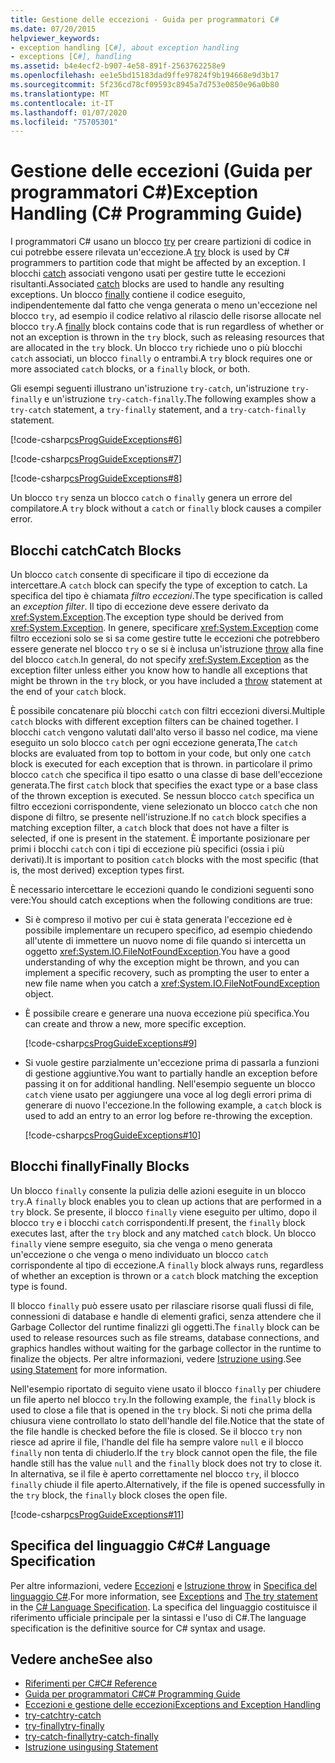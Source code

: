```yaml
---
title: Gestione delle eccezioni - Guida per programmatori C#
ms.date: 07/20/2015
helpviewer_keywords:
- exception handling [C#], about exception handling
- exceptions [C#], handling
ms.assetid: b4e4ecf2-b907-4e58-891f-2563762258e9
ms.openlocfilehash: ee1e5bd15183dad9ffe97824f9b194668e9d3b17
ms.sourcegitcommit: 5f236cd78cf09593c8945a7d753e0850e96a0b80
ms.translationtype: MT
ms.contentlocale: it-IT
ms.lasthandoff: 01/07/2020
ms.locfileid: "75705301"
---
```

# <a name="exception-handling-c-programming-guide"></a><span data-ttu-id="3ddd4-102">Gestione delle eccezioni (Guida per programmatori C#)</span><span class="sxs-lookup"><span data-stu-id="3ddd4-102">Exception Handling (C# Programming Guide)</span></span>
<span data-ttu-id="3ddd4-103">I programmatori C# usano un blocco [try](../../language-reference/keywords/try-catch.md) per creare partizioni di codice in cui potrebbe essere rilevata un'eccezione.</span><span class="sxs-lookup"><span data-stu-id="3ddd4-103">A [try](../../language-reference/keywords/try-catch.md) block is used by C# programmers to partition code that might be affected by an exception.</span></span> <span data-ttu-id="3ddd4-104">I blocchi [catch](../../language-reference/keywords/try-catch.md) associati vengono usati per gestire tutte le eccezioni risultanti.</span><span class="sxs-lookup"><span data-stu-id="3ddd4-104">Associated [catch](../../language-reference/keywords/try-catch.md) blocks are used to handle any resulting exceptions.</span></span> <span data-ttu-id="3ddd4-105">Un blocco [finally](../../language-reference/keywords/try-finally.md) contiene il codice eseguito, indipendentemente dal fatto che venga generata o meno un'eccezione nel blocco `try`, ad esempio il codice relativo al rilascio delle risorse allocate nel blocco `try`.</span><span class="sxs-lookup"><span data-stu-id="3ddd4-105">A [finally](../../language-reference/keywords/try-finally.md) block contains code that is run regardless of whether or not an exception is thrown in the `try` block, such as releasing resources that are allocated in the `try` block.</span></span> <span data-ttu-id="3ddd4-106">Un blocco `try` richiede uno o più blocchi `catch` associati, un blocco `finally` o entrambi.</span><span class="sxs-lookup"><span data-stu-id="3ddd4-106">A `try` block requires one or more associated `catch` blocks, or a `finally` block, or both.</span></span>  
  
 <span data-ttu-id="3ddd4-107">Gli esempi seguenti illustrano un'istruzione `try-catch`, un'istruzione `try-finally` e un'istruzione `try-catch-finally`.</span><span class="sxs-lookup"><span data-stu-id="3ddd4-107">The following examples show a `try-catch` statement, a `try-finally` statement, and a `try-catch-finally` statement.</span></span>  
  
 [!code-csharp[csProgGuideExceptions#6](~/samples/snippets/csharp/VS_Snippets_VBCSharp/csProgGuideExceptions/CS/Exceptions.cs#6)]  
  
 [!code-csharp[csProgGuideExceptions#7](~/samples/snippets/csharp/VS_Snippets_VBCSharp/csProgGuideExceptions/CS/Exceptions.cs#7)]  
  
 [!code-csharp[csProgGuideExceptions#8](~/samples/snippets/csharp/VS_Snippets_VBCSharp/csProgGuideExceptions/CS/Exceptions.cs#8)]  
  
 <span data-ttu-id="3ddd4-108">Un blocco `try` senza un blocco `catch` o `finally` genera un errore del compilatore.</span><span class="sxs-lookup"><span data-stu-id="3ddd4-108">A `try` block without a `catch` or `finally` block causes a compiler error.</span></span>  
  
## <a name="catch-blocks"></a><span data-ttu-id="3ddd4-109">Blocchi catch</span><span class="sxs-lookup"><span data-stu-id="3ddd4-109">Catch Blocks</span></span>  
 <span data-ttu-id="3ddd4-110">Un blocco `catch` consente di specificare il tipo di eccezione da intercettare.</span><span class="sxs-lookup"><span data-stu-id="3ddd4-110">A `catch` block can specify the type of exception to catch.</span></span> <span data-ttu-id="3ddd4-111">La specifica del tipo è chiamata *filtro eccezioni*.</span><span class="sxs-lookup"><span data-stu-id="3ddd4-111">The type specification is called an *exception filter*.</span></span> <span data-ttu-id="3ddd4-112">Il tipo di eccezione deve essere derivato da <xref:System.Exception>.</span><span class="sxs-lookup"><span data-stu-id="3ddd4-112">The exception type should be derived from <xref:System.Exception>.</span></span> <span data-ttu-id="3ddd4-113">In genere, specificare <xref:System.Exception> come filtro eccezioni solo se si sa come gestire tutte le eccezioni che potrebbero essere generate nel blocco `try` o se si è inclusa un'istruzione [throw](../../language-reference/keywords/throw.md) alla fine del blocco `catch`.</span><span class="sxs-lookup"><span data-stu-id="3ddd4-113">In general, do not specify <xref:System.Exception> as the exception filter unless either you know how to handle all exceptions that might be thrown in the `try` block, or you have included a [throw](../../language-reference/keywords/throw.md) statement at the end of your `catch` block.</span></span>  
  
 <span data-ttu-id="3ddd4-114">È possibile concatenare più blocchi `catch` con filtri eccezioni diversi.</span><span class="sxs-lookup"><span data-stu-id="3ddd4-114">Multiple `catch` blocks with different exception filters can be chained together.</span></span> <span data-ttu-id="3ddd4-115">I blocchi `catch` vengono valutati dall'alto verso il basso nel codice, ma viene eseguito un solo blocco `catch` per ogni eccezione generata,</span><span class="sxs-lookup"><span data-stu-id="3ddd4-115">The `catch` blocks are evaluated from top to bottom in your code, but only one `catch` block is executed for each exception that is thrown.</span></span> <span data-ttu-id="3ddd4-116">in particolare il primo blocco `catch` che specifica il tipo esatto o una classe di base dell'eccezione generata.</span><span class="sxs-lookup"><span data-stu-id="3ddd4-116">The first `catch` block that specifies the exact type or a base class of the thrown exception is executed.</span></span> <span data-ttu-id="3ddd4-117">Se nessun blocco `catch` specifica un filtro eccezioni corrispondente, viene selezionato un blocco `catch` che non dispone di filtro, se presente nell'istruzione.</span><span class="sxs-lookup"><span data-stu-id="3ddd4-117">If no `catch` block specifies a matching exception filter, a `catch` block that does not have a filter is selected, if one is present in the statement.</span></span> <span data-ttu-id="3ddd4-118">È importante posizionare per primi i blocchi `catch` con i tipi di eccezione più specifici (ossia i più derivati).</span><span class="sxs-lookup"><span data-stu-id="3ddd4-118">It is important to position `catch` blocks with the most specific (that is, the most derived) exception types first.</span></span>  
  
 <span data-ttu-id="3ddd4-119">È necessario intercettare le eccezioni quando le condizioni seguenti sono vere:</span><span class="sxs-lookup"><span data-stu-id="3ddd4-119">You should catch exceptions when the following conditions are true:</span></span>  
  
- <span data-ttu-id="3ddd4-120">Si è compreso il motivo per cui è stata generata l'eccezione ed è possibile implementare un recupero specifico, ad esempio chiedendo all'utente di immettere un nuovo nome di file quando si intercetta un oggetto <xref:System.IO.FileNotFoundException>.</span><span class="sxs-lookup"><span data-stu-id="3ddd4-120">You have a good understanding of why the exception might be thrown, and you can implement a specific recovery, such as prompting the user to enter a new file name when you catch a <xref:System.IO.FileNotFoundException> object.</span></span>  
  
- <span data-ttu-id="3ddd4-121">È possibile creare e generare una nuova eccezione più specifica.</span><span class="sxs-lookup"><span data-stu-id="3ddd4-121">You can create and throw a new, more specific exception.</span></span>  
  
     [!code-csharp[csProgGuideExceptions#9](~/samples/snippets/csharp/VS_Snippets_VBCSharp/csProgGuideExceptions/CS/Exceptions.cs#9)]  
  
- <span data-ttu-id="3ddd4-122">Si vuole gestire parzialmente un'eccezione prima di passarla a funzioni di gestione aggiuntive.</span><span class="sxs-lookup"><span data-stu-id="3ddd4-122">You want to partially handle an exception before passing it on for additional handling.</span></span> <span data-ttu-id="3ddd4-123">Nell'esempio seguente un blocco `catch` viene usato per aggiungere una voce al log degli errori prima di generare di nuovo l'eccezione.</span><span class="sxs-lookup"><span data-stu-id="3ddd4-123">In the following example, a `catch` block is used to add an entry to an error log before re-throwing the exception.</span></span>  
  
     [!code-csharp[csProgGuideExceptions#10](~/samples/snippets/csharp/VS_Snippets_VBCSharp/csProgGuideExceptions/CS/Exceptions.cs#10)]  
  
## <a name="finally-blocks"></a><span data-ttu-id="3ddd4-124">Blocchi finally</span><span class="sxs-lookup"><span data-stu-id="3ddd4-124">Finally Blocks</span></span>  
 <span data-ttu-id="3ddd4-125">Un blocco `finally` consente la pulizia delle azioni eseguite in un blocco `try`.</span><span class="sxs-lookup"><span data-stu-id="3ddd4-125">A `finally` block enables you to clean up actions that are performed in a `try` block.</span></span> <span data-ttu-id="3ddd4-126">Se presente, il blocco `finally` viene eseguito per ultimo, dopo il blocco `try` e i blocchi `catch` corrispondenti.</span><span class="sxs-lookup"><span data-stu-id="3ddd4-126">If present, the `finally` block executes last, after the `try` block and any matched `catch` block.</span></span> <span data-ttu-id="3ddd4-127">Un blocco `finally` viene sempre eseguito, sia che venga o meno generata un'eccezione o che venga o meno individuato un blocco `catch` corrispondente al tipo di eccezione.</span><span class="sxs-lookup"><span data-stu-id="3ddd4-127">A `finally` block always runs, regardless of whether an exception is thrown or a `catch` block matching the exception type is found.</span></span>  
  
 <span data-ttu-id="3ddd4-128">Il blocco `finally` può essere usato per rilasciare risorse quali flussi di file, connessioni di database e handle di elementi grafici, senza attendere che il Garbage Collector del runtime finalizzi gli oggetti.</span><span class="sxs-lookup"><span data-stu-id="3ddd4-128">The `finally` block can be used to release resources such as file streams, database connections, and graphics handles without waiting for the garbage collector in the runtime to finalize the objects.</span></span> <span data-ttu-id="3ddd4-129">Per altre informazioni, vedere [Istruzione using](../../language-reference/keywords/using-statement.md).</span><span class="sxs-lookup"><span data-stu-id="3ddd4-129">See [using Statement](../../language-reference/keywords/using-statement.md) for more information.</span></span>  
  
 <span data-ttu-id="3ddd4-130">Nell'esempio riportato di seguito viene usato il blocco `finally` per chiudere un file aperto nel blocco `try`.</span><span class="sxs-lookup"><span data-stu-id="3ddd4-130">In the following example, the `finally` block is used to close a file that is opened in the `try` block.</span></span> <span data-ttu-id="3ddd4-131">Si noti che prima della chiusura viene controllato lo stato dell'handle del file.</span><span class="sxs-lookup"><span data-stu-id="3ddd4-131">Notice that the state of the file handle is checked before the file is closed.</span></span> <span data-ttu-id="3ddd4-132">Se il blocco `try` non riesce ad aprire il file, l'handle del file ha sempre valore `null` e il blocco `finally` non tenta di chiuderlo.</span><span class="sxs-lookup"><span data-stu-id="3ddd4-132">If the `try` block cannot open the file, the file handle still has the value `null` and the `finally` block does not try to close it.</span></span> <span data-ttu-id="3ddd4-133">In alternativa, se il file è aperto correttamente nel blocco `try`, il blocco `finally` chiude il file aperto.</span><span class="sxs-lookup"><span data-stu-id="3ddd4-133">Alternatively, if the file is opened successfully in the `try` block, the `finally` block closes the open file.</span></span>  
  
 [!code-csharp[csProgGuideExceptions#11](~/samples/snippets/csharp/VS_Snippets_VBCSharp/csProgGuideExceptions/CS/Exceptions.cs#11)]  
  
## <a name="c-language-specification"></a><span data-ttu-id="3ddd4-134">Specifica del linguaggio C#</span><span class="sxs-lookup"><span data-stu-id="3ddd4-134">C# Language Specification</span></span>  

<span data-ttu-id="3ddd4-135">Per altre informazioni, vedere [Eccezioni](~/_csharplang/spec/exceptions.md) e [Istruzione throw](~/_csharplang/spec/statements.md#the-try-statement) in [Specifica del linguaggio C#](/dotnet/csharp/language-reference/language-specification/introduction).</span><span class="sxs-lookup"><span data-stu-id="3ddd4-135">For more information, see [Exceptions](~/_csharplang/spec/exceptions.md) and [The try statement](~/_csharplang/spec/statements.md#the-try-statement) in the [C# Language Specification](/dotnet/csharp/language-reference/language-specification/introduction).</span></span> <span data-ttu-id="3ddd4-136">La specifica del linguaggio costituisce il riferimento ufficiale principale per la sintassi e l'uso di C#.</span><span class="sxs-lookup"><span data-stu-id="3ddd4-136">The language specification is the definitive source for C# syntax and usage.</span></span>
  
## <a name="see-also"></a><span data-ttu-id="3ddd4-137">Vedere anche</span><span class="sxs-lookup"><span data-stu-id="3ddd4-137">See also</span></span>

- [<span data-ttu-id="3ddd4-138">Riferimenti per C#</span><span class="sxs-lookup"><span data-stu-id="3ddd4-138">C# Reference</span></span>](../../language-reference/index.md)
- [<span data-ttu-id="3ddd4-139">Guida per programmatori C#</span><span class="sxs-lookup"><span data-stu-id="3ddd4-139">C# Programming Guide</span></span>](../index.md)
- [<span data-ttu-id="3ddd4-140">Eccezioni e gestione delle eccezioni</span><span class="sxs-lookup"><span data-stu-id="3ddd4-140">Exceptions and Exception Handling</span></span>](./index.md)
- [<span data-ttu-id="3ddd4-141">try-catch</span><span class="sxs-lookup"><span data-stu-id="3ddd4-141">try-catch</span></span>](../../language-reference/keywords/try-catch.md)
- [<span data-ttu-id="3ddd4-142">try-finally</span><span class="sxs-lookup"><span data-stu-id="3ddd4-142">try-finally</span></span>](../../language-reference/keywords/try-finally.md)
- [<span data-ttu-id="3ddd4-143">try-catch-finally</span><span class="sxs-lookup"><span data-stu-id="3ddd4-143">try-catch-finally</span></span>](../../language-reference/keywords/try-catch-finally.md)
- [<span data-ttu-id="3ddd4-144">Istruzione using</span><span class="sxs-lookup"><span data-stu-id="3ddd4-144">using Statement</span></span>](../../language-reference/keywords/using-statement.md)
